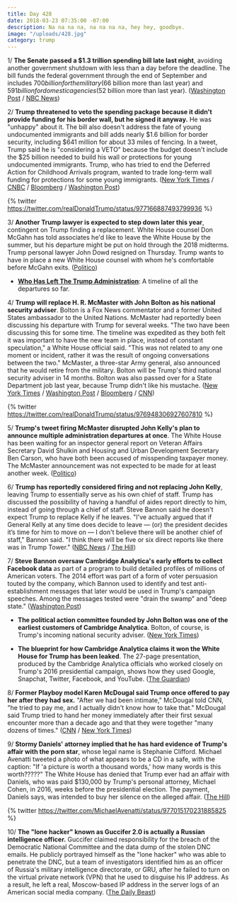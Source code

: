 ```yaml
---
title: Day 428
date: 2018-03-23 07:35:00 -07:00
description: Na na na na, na na na na, hey hey, goodbye.
image: "/uploads/428.jpg"
category: trump
---
```


1/ **The Senate passed a $1.3 trillion spending bill late last night**, avoiding another government shutdown with less than a day before the deadline. The bill funds the federal government through the end of September and includes $700 billion for the military ($66 billion more than last year) and $591 billion for domestic agencies ($52 billion more than last year). ([Washington Post](https://www.washingtonpost.com/powerpost/house-prepares-for-rapid-vote-today-on-jam-packed-13-trillion-spending-deal/2018/03/22/2074fe7e-2dd6-11e8-8688-e053ba58f1e4_story.html) / [NBC News](https://www.nbcnews.com/politics/congress/government-spending-deal-clears-house-ahead-friday-deadline-n859101))

2/ **Trump threatened to veto the spending package because it didn't provide funding for his border wall, but he signed it anyway.** He was "unhappy" about it. The bill also doesn't address the fate of young undocumented immigrants and bill adds nearly $1.6 billion for border security, including $641 million for about 33 miles of fencing. In a tweet, Trump said he is "considering a VETO" because the budget doesn't include the $25 billion needed to build his wall or protections for young undocumented immigrants. Trump, who has tried to end the Deferred Action for Childhood Arrivals program, wanted to trade long-term wall funding for protections for some young immigrants. ([New York Times](https://www.nytimes.com/2018/03/23/us/politics/trump-veto-spending-bill.html) / [CNBC](https://www.cnbc.com/2018/03/23/trump-threatens-to-veto-omnibus-spending-bill-over-daca-and-the-border-wall.html) / [Bloomberg](https://www.bloomberg.com/news/articles/2018-03-23/trump-makes-snap-move-to-oust-mcmaster-as-russia-decision-looms) / [Washington Post](https://www.washingtonpost.com/news/post-politics/wp/2018/03/23/trump-threatens-to-veto-omnibus-bill-because-it-does-not-address-daca-recipients/))

{% twitter https://twitter.com/realDonaldTrump/status/977166887493799936 %}

3/ **Another Trump lawyer is expected to step down later this year**, contingent on Trump finding a replacement. White House counsel Don McGahn has told associates he'd like to leave the White House by the summer, but his departure might be put on hold through the 2018 midterms. Trump personal lawyer John Dowd resigned on Thursday. Trump wants to have in place a new White House counsel with whom he's comfortable before McGahn exits. ([Politico](https://www.politico.com/story/2018/03/23/don-mcgahn-to-resign-timing-482179))

* **[Who Has Left The Trump Administration](https://talk.whatthefuckjusthappenedtoday.com/t/who-the-fuck-has-left-the-trump-administration/908)**: A timeline of all the departures so far.

4/ **Trump will replace H. R. McMaster with John Bolton as his national security adviser**. Bolton is a Fox News commentator and a former United States ambassador to the United Nations. McMaster had reportedly been discussing his departure with Trump for several weeks. "The two have been discussing this for some time. The timeline was expedited as they both felt it was important to have the new team in place, instead of constant speculation," a White House official said. "This was not related to any one moment or incident, rather it was the result of ongoing conversations between the two." McMaster, a three-star Army general, also announced that he would retire from the military. Bolton will be Trump's third national security adviser in 14 months. Bolton was also passed over for a State Department job last year, because Trump didn't like his mustache. ([New York Times](https://www.nytimes.com/2018/03/22/us/politics/hr-mcmaster-trump-bolton.html) / [Washington Post](https://www.washingtonpost.com/world/national-security/trump-names-former-ambassador-john-bolton-as-his-new-national-security-adviser/2018/03/22/aa1d19e6-2e20-11e8-8ad6-fbc50284fce8_story.html) / [Bloomberg](https://www.bloomberg.com/news/articles/2018-03-22/trump-replaces-mcmaster-with-bolton-as-national-security-adviser) / [CNN](https://www.cnn.com/2018/03/22/politics/trump-replace-national-security-adviser-mcmaster-bolton/index.html))

{% twitter https://twitter.com/realDonaldTrump/status/976948306927607810 %}

5/ **Trump's tweet firing McMaster disrupted John Kelly's plan to announce multiple administration departures at once**. The White House has been waiting for an inspector general report on Veteran Affairs Secretary David Shulkin and Housing and Urban Development Secretary Ben Carson, who have both been accused of misspending taxpayer money. The McMaster announcement was not expected to be made for at least another week. ([Politico](https://www.politico.com/story/2018/03/22/mcmaster-firing-trump-officials-cabinet-482165))

6/ **Trump has reportedly considered firing and not replacing John Kelly**, leaving Trump to essentially serve as his own chief of staff. Trump has discussed the possibility of having a handful of aides report directly to him, instead of going through a chief of staff. Steve Bannon said he doesn't expect Trump to replace Kelly if he leaves. "I've actually argued that if General Kelly at any time does decide to leave — (or) the president decides it’s time for him to move on — I don't believe there will be another chief of staff," Bannon said. "I think there will be five or six direct reports like there was in Trump Tower." ([NBC News](https://www.nbcnews.com/politics/donald-trump/amid-white-house-turmoil-trump-mused-about-life-without-chief-n859301) / [The Hill](http://thehill.com/blogs/blog-briefing-room/379832-bannon-if-kelly-leaves-white-house-trump-wont-replace-him))

7/ **Steve Bannon oversaw Cambridge Analytica's early efforts to collect Facebook data** as part of a program to build detailed profiles of millions of American voters. The 2014 effort was part of a form of voter persuasion touted by the company, which Bannon used to identify and test anti-establishment messages that later would be used in Trump's campaign speeches. Among the messages tested were "drain the swamp" and "deep state." ([Washington Post](https://www.washingtonpost.com/politics/bannon-oversaw-cambridge-analyticas-collection-of-facebook-data-according-to-former-employee/2018/03/20/8fb369a6-2c55-11e8-b0b0-f706877db618_story.html))

* **The political action committee founded by John Bolton was one of the earliest customers of Cambridge Analytica**. Bolton, of course, is Trump's incoming national security adviser. ([New York Times](https://www.nytimes.com/2018/03/23/us/politics/bolton-cambridge-analyticas-facebook-data.html))

* **The blueprint for how Cambridge Analytica claims it won the White House for Trump has been leaked**. The 27-page presentation, produced by the Cambridge Analytica officials who worked closely on Trump's 2016 presidential campaign, shows how they used Google, Snapchat, Twitter, Facebook, and YouTube. ([The Guardian](https://www.theguardian.com/uk-news/2018/mar/23/leaked-cambridge-analyticas-blueprint-for-trump-victory))

8/ **Former Playboy model Karen McDougal said Trump once offered to pay her after they had sex.** "After we had been intimate," McDougal told CNN, "he tried to pay me, and I actually didn't know how to take that." McDougal said Trump tried to hand her money immediately after their first sexual encounter more than a decade ago and that they were together "many dozens of times." ([CNN](https://www.cnn.com/2018/03/22/politics/karen-mcdougal-donald-trump/index.html) / [New York Times](https://www.nytimes.com/2018/03/22/us/politics/karen-mcdougal-interview.html))

9/ **Stormy Daniels' attorney implied that he has hard evidence of Trump's affair with the porn star**, whose legal name is Stephanie Clifford. Michael Avenatti tweeted a photo of what appears to be a CD in a safe, with the caption: "If 'a picture is worth a thousand words,' how many words is this worth?????" The White House has denied that Trump ever had an affair with Daniels, who was paid $130,000 by Trump's personal attorney, Michael Cohen, in 2016, weeks before the presidential election. The payment, Daniels says, was intended to buy her silence on the alleged affair. ([The Hill](http://thehill.com/blogs/blog-briefing-room/news/379889-stormy-daniels-lawyer-posts-photo-of-mystery-disc-in-a-safe))

{% twitter https://twitter.com/MichaelAvenatti/status/977015170231885825 %}

10/ **The "lone hacker" known as Guccifer 2.0 is actually a Russian intelligence officer.** Guccifer claimed responsibility for the breach of the Democratic National Committee and the data dump of the stolen DNC emails. He publicly portrayed himself as the "lone hacker" who was able to penetrate the DNC, but a team of investigators identified him as an officer of Russia's military intelligence directorate, or GRU, after he failed to turn on the virtual private network (VPN) that he used to disguise his IP address. As a result, he left a real, Moscow-based IP address in the server logs of an American social media company. ([The Daily Beast](https://www.thedailybeast.com/exclusive-lone-dnc-hacker-guccifer-20-slipped-up-and-revealed-he-was-a-russian-intelligence-officer))
